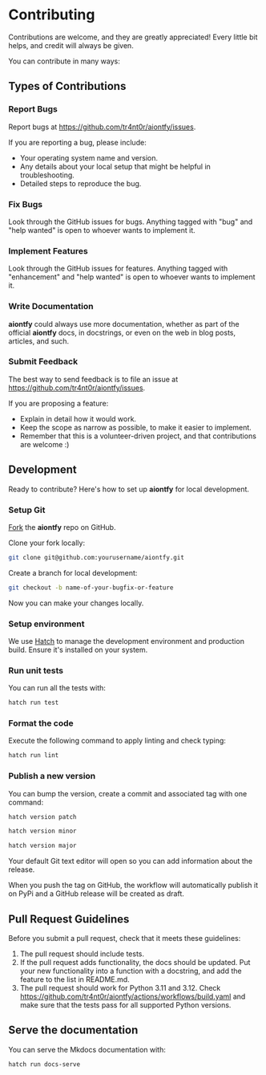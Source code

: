 # Contributing

Contributions are welcome, and they are greatly appreciated! Every
little bit helps, and credit will always be given.

You can contribute in many ways:

## Types of Contributions

### Report Bugs

Report bugs at <https://github.com/tr4nt0r/aiontfy/issues>.

If you are reporting a bug, please include:

- Your operating system name and version.
- Any details about your local setup that might be helpful in
    troubleshooting.
- Detailed steps to reproduce the bug.

### Fix Bugs

Look through the GitHub issues for bugs. Anything tagged with "bug"
and "help wanted" is open to whoever wants to implement it.

### Implement Features

Look through the GitHub issues for features. Anything tagged with
"enhancement" and "help wanted" is open to whoever wants to
implement it.

### Write Documentation

**aiontfy** could always use more documentation, whether as part of the
official **aiontfy** docs, in docstrings, or even on the web in blog
posts, articles, and such.

### Submit Feedback

The best way to send feedback is to file an issue at
<https://github.com/tr4nt0r/aiontfy/issues>.

If you are proposing a feature:

- Explain in detail how it would work.
- Keep the scope as narrow as possible, to make it easier to
    implement.
- Remember that this is a volunteer-driven project, and that
    contributions are welcome :)

## Development

Ready to contribute? Here's how to set up **aiontfy** for
local development.

### Setup Git

[Fork](https://github.com/tr4nt0r/aiontfy/fork) the **aiontfy** repo on GitHub.

Clone your fork locally:

```bash
git clone git@github.com:yourusername/aiontfy.git
```

Create a branch for local development:

``` bash
git checkout -b name-of-your-bugfix-or-feature
```

Now you can make your changes locally.

### Setup environment

We use [Hatch](https://hatch.pypa.io/latest/install/) to manage the development environment and production build. Ensure it's installed on your system.

### Run unit tests

You can run all the tests with:

```bash
hatch run test
```

### Format the code

Execute the following command to apply linting and check typing:

```bash
hatch run lint
```

### Publish a new version

You can bump the version, create a commit and associated tag with one command:

```bash
hatch version patch
```

```bash
hatch version minor
```

```bash
hatch version major
```

Your default Git text editor will open so you can add information about the release.

When you push the tag on GitHub, the workflow will automatically publish it on PyPi and a GitHub release will be created as draft.

## Pull Request Guidelines

Before you submit a pull request, check that it meets these guidelines:

1. The pull request should include tests.
2. If the pull request adds functionality, the docs should be updated.
    Put your new functionality into a function with a docstring, and add
    the feature to the list in README.md.
3. The pull request should work for Python 3.11 and 3.12. Check
    <https://github.com/tr4nt0r/aiontfy/actions/workflows/build.yaml>
    and make sure that the tests pass for all supported Python versions.

## Serve the documentation

You can serve the Mkdocs documentation with:

```bash
hatch run docs-serve
```
